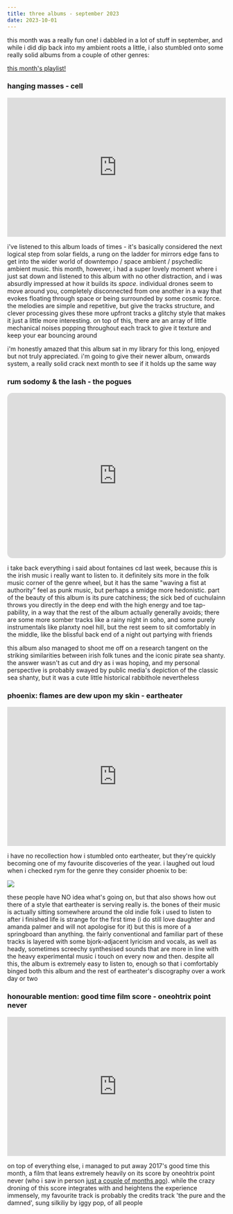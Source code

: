 ```yaml
--- 
title: three albums - september 2023
date: 2023-10-01
---
```


this month was a really fun one! i dabbled in a lot of stuff in september, and while i did dip back into my ambient roots a little, i also stumbled onto some really solid albums from a couple of other genres: 

[this month's playlist!](https://open.spotify.com/playlist/0t11mLUo7bEX1Nh2tQ1oQJ?si=7eefa457b0014663)  

### hanging masses - cell  
<iframe style="border: 0; width: 100%; height: 320px;" src="https://bandcamp.com/EmbeddedPlayer/album=3034410748/size=large/bgcol=ffffff/linkcol=0687f5/artwork=small/transparent=true/" seamless><a href="https://ultimae.bandcamp.com/album/hanging-masses">Hanging Masses by CELL</a></iframe>  

i've listened to this album loads of times - it's basically considered the next logical step from solar fields, a rung on the ladder for mirrors edge fans to get into the wider world of downtempo / space ambient / psychedlic ambient music. this month, however, i had a super lovely moment where i just sat down and listened to this album with no other distraction, and i was absurdly impressed at how it builds its _space_. individual drones seem to move around you, completely disconnected from one another in a way that evokes floating through space or being surrounded by some cosmic force. the melodies are simple and repetitive, but give the tracks structure, and clever processing gives these more upfront tracks a glitchy style that makes it just a little more interesting. on top of this, there are an array of little mechanical noises popping throughout each track to give it texture and keep your ear bouncing around

i'm honestly amazed that this album sat in my library for this long, enjoyed but not truly appreciated. i'm going to give their newer album, onwards system, a really solid crack next month to see if it holds up the same way

### rum sodomy & the lash - the pogues  
<iframe style="border-radius:12px" src="https://open.spotify.com/embed/album/2wRH4pcI8TIQFCK1MeByWO?utm_source=generator" width="100%" height="380px" frameBorder="0" allowfullscreen="" allow="autoplay; clipboard-write; encrypted-media; fullscreen; picture-in-picture" loading="lazy"></iframe>

i take back everything i said about fontaines cd last week, because _this_ is the irish music i really want to listen to. it definitely sits more in the folk music corner of the genre wheel, but it has the same "waving a fist at authority" feel as punk music, but perhaps a smidge more hedonistic. part of the beauty of this album is its pure catchiness; the sick bed of cuchulainn throws you directly in the deep end with the high energy and toe tap-pability, in a way that the rest of the album actually generally avoids; there are some more somber tracks like a rainy night in soho, and some purely instrumentals like planxty noel hill, but the rest seem to sit comfortably in the middle, like the blissful back end of a night out partying with friends

this album also managed to shoot me off on a research tangent on the striking similarities between irish folk tunes and the iconic pirate sea shanty. the answer wasn't as cut and dry as i was hoping, and my personal perspective is probably swayed by public media's depiction of the classic sea shanty, but it was a cute little historical rabbithole nevertheless

### phoenix: flames are dew upon my skin - eartheater  
<iframe style="border: 0; width: 100%; height: 320px;" src="https://bandcamp.com/EmbeddedPlayer/album=700091752/size=large/bgcol=ffffff/linkcol=0687f5/artwork=small/transparent=true/" seamless><a href="https://eartheater.bandcamp.com/album/phoenix-flames-are-dew-upon-my-skin">Phoenix: Flames Are Dew Upon My Skin by Eartheater</a></iframe>  

i have no recollection how i stumbled onto eartheater, but they're quickly becoming one of my favourite discoveries of the year. i laughed out loud when i checked rym for the genre they consider phoenix to be:

![](/_assets/img/three_albums_august_2023/genres.png)

these people have NO idea what's going on, but that also shows how out there of a style that eartheater is serving really is. the bones of their music is actually sitting somewhere around the old indie folk i used to listen to after i finished life is strange for the first time (i do still love daughter and amanda palmer and will not apologise for it) but this is more of a springboard than anything. the fairly conventional and familiar part of these tracks is layered with some bjork-adjacent lyricism and vocals, as well as heady, sometimes screechy synthesised sounds that are more in line with the heavy experimental music i touch on every now and then. despite all this, the album is extremely easy to listen to, enough so that i comfortably binged both this album and the rest of eartheater's discography over a work day or two

### honourable mention: good time film score - oneohtrix point never  
<iframe style="border: 0; width: 100%; height: 320px;" src="https://bandcamp.com/EmbeddedPlayer/album=1063657529/size=large/bgcol=ffffff/linkcol=0687f5/artwork=small/transparent=true/" seamless><a href="https://oneohtrixpointnever.bandcamp.com/album/good-time-original-motion-picture-soundtrack">Good Time Original Motion Picture Soundtrack by Oneohtrix Point Never</a></iframe>  

on top of everything else, i managed to put away 2017's good time this month, a film that leans extremely heavily on its score by oneohtrix point never (who i saw in person [just a couple of months ago](/blog/three_albums_july_2023/#honourable-mentions)). while the crazy droning of this score integrates with and heightens the experience immensely, my favourite track is probably the credits track 'the pure and the damned', sung silkiliy by iggy pop, of all people